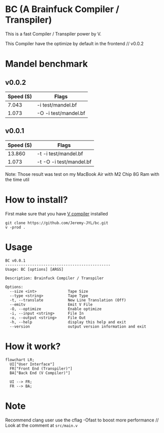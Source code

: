 # BC (A Brainfuck Compiler / Transpiler)
This is a fast Compiler / Transpiler power by V.

This Compiler have the optimize by default in the frontend // v0.0.2

# Mandel benchmark
## v0.0.2
| Speed (S) | Flags                   |
|-----------|-------------------------|
| 7.043     | -i test/mandel.bf       |
| 1.073     | -O -i test/mandel.bf    |

## v0.0.1
| Speed (S) | Flags                   |
|-----------|-------------------------|
| 13.860    | -t -i test/mandel.bf    |
| 1.073     | -t -O -i test/mandel.bf |

Note: Those result was test on my MacBook Air with M2 Chip 8G Ram with the time util

# How to install?
First make sure that you have [V compiler](https://www.vlang.io) installed

```
git clone https://github.com/Jeremy-JYL/bc.git
v -prod .
```

# Usage
```
BC v0.0.1
-----------------------------------------------
Usage: BC [options] [ARGS]

Description: Brainfuck Compiler / Transpiler

Options:
  --size <int>              Tape Size
  --type <string>           Tape Type
  -t, --translate           New Line Translation (Off)
  --emitv                   Emit V File
  -O, --optimize            Enable optimize
  -i, --input <string>      File In
  -o, --output <string>     File Out
  -h, --help                display this help and exit
  --version                 output version information and exit
```

# How it work?
```mermaid
flowchart LR;
  UI["User Interface"]
  FR["Front End (Transpiler)"]
  BA["Back End (V Compiler)"]

  UI --> FR;
  FR --> BA;

```

# Note
Recommend clang user use the cflag -Ofast to boost more performance // Look at the comment at `src/main.v`
